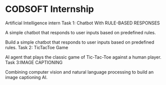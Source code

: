 # CODSOFT Internship
Artificial Intelligence intern
Task 1: Chatbot With RULE-BASED RESPONSES

A simple chatbot that responds to user inputs based on predefined rules.

Build a simple chatbot that responds to user inputs based on predefined rules.
Task 2: TicTacToe Game

AI agent that plays the classic game of Tic-Tac-Toe against a human player.
Task 3:IMAGE CAPTIONING

Combining computer vision and natural language processing to build an image captioning AI.

